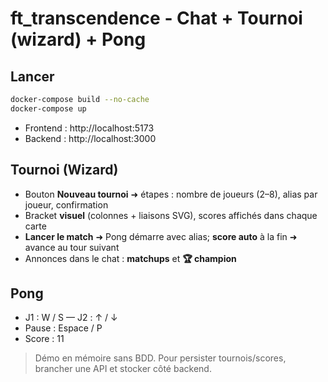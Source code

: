 # ft_transcendence - Chat + Tournoi (wizard) + Pong

## Lancer
```bash
docker-compose build --no-cache
docker-compose up
```
- Frontend : http://localhost:5173
- Backend  : http://localhost:3000

## Tournoi (Wizard)
- Bouton **Nouveau tournoi** ➜ étapes : nombre de joueurs (2–8), alias par joueur, confirmation
- Bracket **visuel** (colonnes + liaisons SVG), scores affichés dans chaque carte
- **Lancer le match** ➜ Pong démarre avec alias; **score auto** à la fin ➜ avance au tour suivant
- Annonces dans le chat : **matchups** et **🏆 champion**

## Pong
- J1 : W / S — J2 : ↑ / ↓
- Pause : Espace / P
- Score : 11

> Démo en mémoire sans BDD. Pour persister tournois/scores, brancher une API et stocker côté backend.
